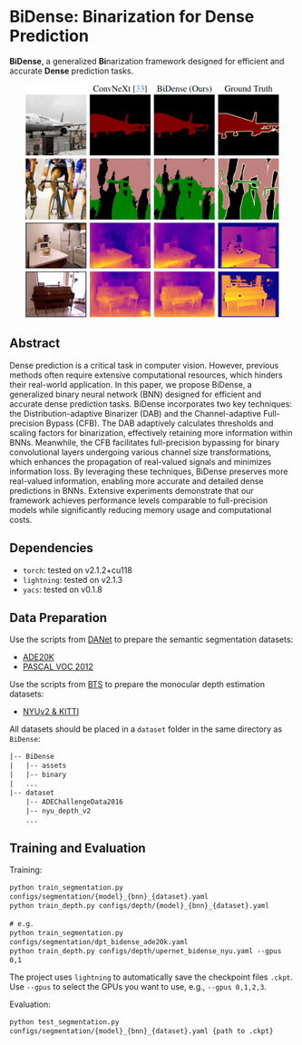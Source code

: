 # BiDense: Binarization for Dense Prediction
  
**BiDense**, a generalized **Bi**narization framework designed for efficient and accurate **Dense** prediction tasks. 

<div align="center">
<img src="assets/teaser.png" width=450>
</div>

## Abstract
Dense prediction is a critical task in computer vision. 
However, previous methods often require extensive computational resources, which hinders their real-world application. 
In this paper, we propose BiDense, a generalized binary neural network (BNN) designed for efficient and accurate dense prediction tasks. 
BiDense incorporates two key techniques: the Distribution-adaptive Binarizer (DAB) and the Channel-adaptive Full-precision Bypass (CFB).
The DAB adaptively calculates thresholds and scaling factors for binarization, effectively retaining more information within BNNs. 
Meanwhile, the CFB facilitates full-precision bypassing for binary convolutional layers undergoing various channel size transformations, which enhances the propagation of real-valued signals and minimizes information loss.
By leveraging these techniques, BiDense preserves more real-valued information, enabling more accurate and detailed dense predictions in BNNs. 
Extensive experiments demonstrate that our framework achieves performance levels comparable to full-precision models while significantly reducing memory usage and computational costs.

## Dependencies
- `torch`: tested on v2.1.2+cu118
- `lightning`: tested on v2.1.3
- `yacs`: tested on v0.1.8

## Data Preparation
Use the scripts from [DANet](https://github.com/junfu1115/DANet) to prepare the semantic segmentation datasets:
- [ADE20K](https://github.com/junfu1115/DANet/blob/master/scripts/prepare_ade20k.py)
- [PASCAL VOC 2012](https://github.com/junfu1115/DANet/blob/master/scripts/prepare_pascal.py)

Use the scripts from [BTS](https://github.com/cleinc/bts) to prepare the monocular depth estimation datasets:
- [NYUv2 & KITTI](https://github.com/cleinc/bts/tree/master/pytorch#nyu-depvh-v2)

All datasets should be placed in a `dataset` folder in the same directory as `BiDense`:
```
|-- BiDense
|   |-- assets
|   |-- binary
|   ...
|-- dataset
    |-- ADEChallengeData2016
    |-- nyu_depth_v2
    ...
```

## Training and Evaluation
Training:
```shell
python train_segmentation.py configs/segmentation/{model}_{bnn}_{dataset}.yaml
python train_depth.py configs/depth/{model}_{bnn}_{dataset}.yaml

# e.g.
python train_segmentation.py configs/segmentation/dpt_bidense_ade20k.yaml
python train_depth.py configs/depth/upernet_bidense_nyu.yaml --gpus 0,1
```
The project uses `lightning` to automatically save the checkpoint files `.ckpt`. Use `--gpus` to select the GPUs you want to use, e.g., `--gpus 0,1,2,3`.

Evaluation:
```shell
python test_segmentation.py configs/segmentation/{model}_{bnn}_{dataset}.yaml {path to .ckpt}
```
